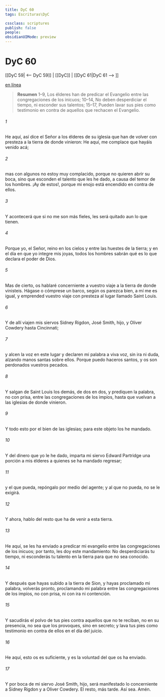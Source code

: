 ```yaml
---
title: DyC 60
tags: Escrituras\DyC

cssclass: scriptures
publish: false
people:
obsidianUIMode: preview
---
```


# DyC 60
[[DyC 59| <-- DyC 59]] | [[DyC]] | [[DyC 61|DyC 61 --> ]]

[en línea](https://churchofjesuschrist.org/study/scriptures/dc-testament/dc/60?lang=spa)

> __Resumen__
1–9, Los élderes han de predicar el Evangelio entre las congregaciones de los inicuos; 10–14, No deben desperdiciar el tiempo, ni esconder sus talentos; 15–17, Pueden lavar sus pies como testimonio en contra de aquellos que rechacen el Evangelio.

###### 1 
He aquí, así dice el Señor a los élderes de su iglesia que han de volver con presteza a la tierra de donde vinieron: He aquí, me complace que hayáis venido acá;

###### 2 
mas con algunos no estoy muy complacido, porque no quieren abrir su boca, sino que esconden el talento que les he dado, a causa del temor de los hombres. ¡Ay de estos!, porque mi enojo está encendido en contra de ellos.

###### 3 
Y acontecerá que si no me son más fieles, les será quitado aun lo que tienen.

###### 4 
Porque yo, el Señor, reino en los cielos y entre las huestes de la tierra; y en el día en que yo integre mis joyas, todos los hombres sabrán qué es lo que declara el poder de Dios.

###### 5 
Mas de cierto, os hablaré concerniente a vuestro viaje a la tierra de donde vinisteis. Hágase o cómprese un barco, según os parezca bien, a mí me es igual, y emprended vuestro viaje con presteza al lugar llamado Saint Louis.

###### 6 
Y de allí viajen mis siervos Sidney Rigdon, José Smith, hijo, y Oliver Cowdery hasta Cincinnati;

###### 7 
y alcen la voz en este lugar y declaren mi palabra a viva voz, sin ira ni duda, alzando manos santas sobre ellos. Porque puedo haceros santos, y os son perdonados vuestros pecados.

###### 8 
Y salgan de Saint Louis los demás, de dos en dos, y prediquen la palabra, no con prisa, entre las congregaciones de los impíos, hasta que vuelvan a las iglesias de donde vinieron.

###### 9 
Y todo esto por el bien de las iglesias; para este objeto los he mandado.

###### 10 
Y del dinero que yo le he dado, imparta mi siervo Edward Partridge una porción a mis élderes a quienes se ha mandado regresar;

###### 11 
y el que pueda, repóngalo por medio del agente; y al que no pueda, no se le exigirá.

###### 12 
Y ahora, hablo del resto que ha de venir a esta tierra.

###### 13 
He aquí, se les ha enviado a predicar mi evangelio entre las congregaciones de los inicuos; por tanto, les doy este mandamiento: No desperdiciarás tu tiempo, ni esconderás tu talento en la tierra para que no sea conocido.

###### 14 
Y después que hayas subido a la tierra de Sion, y hayas proclamado mi palabra, volverás pronto, proclamando mi palabra entre las congregaciones de los impíos, no con prisa, ni con ira ni contención.

###### 15 
Y sacudirás el polvo de tus pies contra aquellos que no te reciban, no en su presencia, no sea que los provoques, sino en secreto; y lava tus pies como testimonio en contra de ellos en el día del juicio.

###### 16 
He aquí, esto os es suficiente, y es la voluntad del que os ha enviado.

###### 17 
Y por boca de mi siervo José Smith, hijo, será manifestado lo concerniente a Sidney Rigdon y a Oliver Cowdery. El resto, más tarde. Así sea. Amén.

